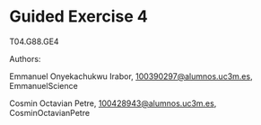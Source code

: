 # Guided Exercise 4

T04.G88.GE4

Authors:

Emmanuel Onyekachukwu Irabor, 100390297@alumnos.uc3m.es, EmmanuelScience

Cosmin Octavian Petre, 100428943@alumnos.uc3m.es, CosminOctavianPetre
